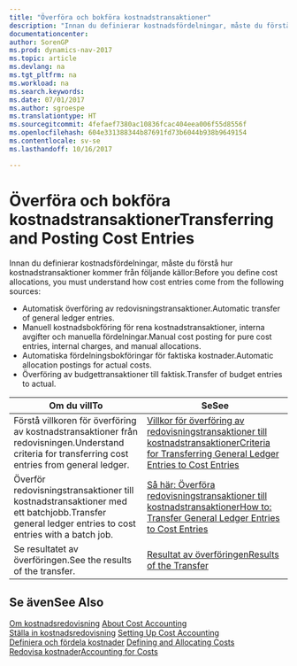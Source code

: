 ```yaml
---
title: "Överföra och bokföra kostnadstransaktioner"
description: "Innan du definierar kostnadsfördelningar, måste du förstå var kostnadstransaktioner kommer från."
documentationcenter: 
author: SorenGP
ms.prod: dynamics-nav-2017
ms.topic: article
ms.devlang: na
ms.tgt_pltfrm: na
ms.workload: na
ms.search.keywords: 
ms.date: 07/01/2017
ms.author: sgroespe
ms.translationtype: HT
ms.sourcegitcommit: 4fefaef7380ac10836fcac404eea006f55d8556f
ms.openlocfilehash: 604e331388344b87691fd73b6044b938b9649154
ms.contentlocale: sv-se
ms.lasthandoff: 10/16/2017

---
```

# <a name="transferring-and-posting-cost-entries"></a><span data-ttu-id="f7c7f-103">Överföra och bokföra kostnadstransaktioner</span><span class="sxs-lookup"><span data-stu-id="f7c7f-103">Transferring and Posting Cost Entries</span></span>
<span data-ttu-id="f7c7f-104">Innan du definierar kostnadsfördelningar, måste du förstå hur kostnadstransaktioner kommer från följande källor:</span><span class="sxs-lookup"><span data-stu-id="f7c7f-104">Before you define cost allocations, you must understand how cost entries come from the following sources:</span></span>  

-   <span data-ttu-id="f7c7f-105">Automatisk överföring av redovisningstransaktioner.</span><span class="sxs-lookup"><span data-stu-id="f7c7f-105">Automatic transfer of general ledger entries.</span></span>  
-   <span data-ttu-id="f7c7f-106">Manuell kostnadsbokföring för rena kostnadstransaktioner, interna avgifter och manuella fördelningar.</span><span class="sxs-lookup"><span data-stu-id="f7c7f-106">Manual cost posting for pure cost entries, internal charges, and manual allocations.</span></span>  
-   <span data-ttu-id="f7c7f-107">Automatiska fördelningsbokföringar för faktiska kostnader.</span><span class="sxs-lookup"><span data-stu-id="f7c7f-107">Automatic allocation postings for actual costs.</span></span>  
-   <span data-ttu-id="f7c7f-108">Överföring av budgettransaktioner till faktisk.</span><span class="sxs-lookup"><span data-stu-id="f7c7f-108">Transfer of budget entries to actual.</span></span>  

|<span data-ttu-id="f7c7f-109">**Om du vill**</span><span class="sxs-lookup"><span data-stu-id="f7c7f-109">**To**</span></span>|<span data-ttu-id="f7c7f-110">**Se**</span><span class="sxs-lookup"><span data-stu-id="f7c7f-110">**See**</span></span>|  
|------------|-------------|  
|<span data-ttu-id="f7c7f-111">Förstå villkoren för överföring av kostnadstransaktioner från redovisningen.</span><span class="sxs-lookup"><span data-stu-id="f7c7f-111">Understand criteria for transferring cost entries from general ledger.</span></span>|[<span data-ttu-id="f7c7f-112">Villkor för överföring av redovisningstransaktioner till kostnadstransaktioner</span><span class="sxs-lookup"><span data-stu-id="f7c7f-112">Criteria for Transferring General Ledger Entries to Cost Entries</span></span>](finance-criteria-for-transferring-general-ledger-entries-to-cost-entries.md)|  
|<span data-ttu-id="f7c7f-113">Överför redovisningstransaktioner till kostnadstransaktioner med ett batchjobb.</span><span class="sxs-lookup"><span data-stu-id="f7c7f-113">Transfer general ledger entries to cost entries with a batch job.</span></span>|[<span data-ttu-id="f7c7f-114">Så här: Överföra redovisningstransaktioner till kostnadstransaktioner</span><span class="sxs-lookup"><span data-stu-id="f7c7f-114">How to: Transfer General Ledger Entries to Cost Entries</span></span>](finance-how-to-transfer-general-ledger-entries-to-cost-entries.md)|  
|<span data-ttu-id="f7c7f-115">Se resultatet av överföringen.</span><span class="sxs-lookup"><span data-stu-id="f7c7f-115">See the results of the transfer.</span></span>|[<span data-ttu-id="f7c7f-116">Resultat av överföringen</span><span class="sxs-lookup"><span data-stu-id="f7c7f-116">Results of the Transfer</span></span>](finance-results-of-the-transfer.md)|  

## <a name="see-also"></a><span data-ttu-id="f7c7f-117">Se även</span><span class="sxs-lookup"><span data-stu-id="f7c7f-117">See Also</span></span>  
 <span data-ttu-id="f7c7f-118">[Om kostnadsredovisning](finance-about-cost-accounting.md) </span><span class="sxs-lookup"><span data-stu-id="f7c7f-118">[About Cost Accounting](finance-about-cost-accounting.md) </span></span>  
 <span data-ttu-id="f7c7f-119">[Ställa in kostnadsredovisning](finance-set-up-cost-accounting.md) </span><span class="sxs-lookup"><span data-stu-id="f7c7f-119">[Setting Up Cost Accounting](finance-set-up-cost-accounting.md) </span></span>  
 <span data-ttu-id="f7c7f-120">[Definiera och fördela kostnader](finance-define-and-allocate-costs.md) </span><span class="sxs-lookup"><span data-stu-id="f7c7f-120">[Defining and Allocating Costs](finance-define-and-allocate-costs.md) </span></span>  
 [<span data-ttu-id="f7c7f-121">Redovisa kostnader</span><span class="sxs-lookup"><span data-stu-id="f7c7f-121">Accounting for Costs</span></span>](finance-manage-cost-accounting.md)

